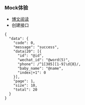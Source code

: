 ### Mock体验
- [博文阅读](https://github.com/wangyanan609/FastDev-VUE)
- 创建接口
```
{
  "data": {
    "code": 0,
    "message": "success",
    "data|20": [{
      "id": "@id",
      "wechat_id": "@word(5)",
      "phone": /^1[385][1-9]\d{8}/,
      "baby_name": "@name",
      "index|+1": 0
    }],
    "page": 1,
    "size": 10,
    "total": 20
  }
}
```